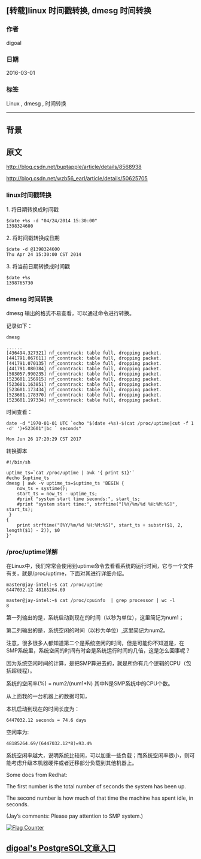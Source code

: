 ## [转载]linux 时间戳转换, dmesg 时间转换  
                        
### 作者                        
digoal                        
                        
### 日期                        
2016-03-01                       
                        
### 标签                        
Linux , dmesg , 时间转换    
                        
----                        
                        
## 背景       
## 原文  
http://blog.csdn.net/buptapple/article/details/8568938  
  
http://blog.csdn.net/wzb56_earl/article/details/50625705  
  
### linux时间戳转换  
  
1\. 将日期转换成时间戳  
  
```  
$date +%s -d "04/24/2014 15:30:00"  
1398324600  
```  
  
2\. 将时间戳转换成日期  
  
```  
$date -d @1398324600  
Thu Apr 24 15:30:00 CST 2014  
```  
  
3\. 将当前日期转换成时间戳  
  
```  
$date +%s  
1398765730  
```  
  
### dmesg 时间转换  
  
dmesg 输出的格式不易查看，可以通过命令进行转换。  
  
记录如下：  
  
```  
dmesg  
  
......  
[436494.327321] nf_conntrack: table full, dropping packet.  
[441791.067611] nf_conntrack: table full, dropping packet.  
[441791.070135] nf_conntrack: table full, dropping packet.  
[441791.080384] nf_conntrack: table full, dropping packet.  
[503057.990235] nf_conntrack: table full, dropping packet.  
[523601.156915] nf_conntrack: table full, dropping packet.  
[523601.163851] nf_conntrack: table full, dropping packet.  
[523601.173434] nf_conntrack: table full, dropping packet.  
[523601.178370] nf_conntrack: table full, dropping packet.  
[523601.197334] nf_conntrack: table full, dropping packet.  
```  
  
时间查看：  
  
```  
date -d "1970-01-01 UTC `echo "$(date +%s)-$(cat /proc/uptime|cut -f 1 -d' ')+523601"|bc ` seconds"  
  
Mon Jun 26 17:20:29 CST 2017  
```  
   
转换脚本   
  
```
#!/bin/sh

uptime_ts=`cat /proc/uptime | awk '{ print $1}'`
#echo $uptime_ts
dmesg | awk -v uptime_ts=$uptime_ts 'BEGIN {
    now_ts = systime();
    start_ts = now_ts - uptime_ts;
    #print "system start time seconds:", start_ts;
    #print "system start time:", strftime("[%Y/%m/%d %H:%M:%S]", start_ts);
 }
{
    print strftime("[%Y/%m/%d %H:%M:%S]", start_ts + substr($1, 2, length($1) - 2)), $0
}'
```
  
### /proc/uptime详解  
  
在Linux中，我们常常会使用到uptime命令去看看系统的运行时间，它与一个文件有关，就是/proc/uptime，下面对其进行详细介绍。  
  
```  
master@jay-intel:~$ cat /proc/uptime  
6447032.12 48185264.69  
  
master@jay-intel:~$ cat /proc/cpuinfo  | grep processor | wc -l  
8  
```  
  
第一列输出的是，系统启动到现在的时间（以秒为单位），这里简记为num1；  
  
第二列输出的是，系统空闲的时间（以秒为单位）,这里简记为num2。  
  
注意，很多很多人都知道第二个是系统空闲的时间，但是可能你不知道是，在SMP系统里，系统空闲的时间有时会是系统运行时间的几倍，这是怎么回事呢？  
  
因为系统空闲时间的计算，是把SMP算进去的，就是所你有几个逻辑的CPU（包括超线程）。  
  
系统的空闲率(%) = num2/(num1*N) 其中N是SMP系统中的CPU个数。  
  
从上面我的一台机器上的数据可知，  
  
本机启动到现在的时间长度为：  
  
```  
6447032.12 seconds = 74.6 days  
```  
  
空闲率为:  
  
```  
48185264.69/(6447032.12*8)=93.4%  
```  
  
系统空闲率越大，说明系统比较闲，可以加重一些负载；而系统空闲率很小，则可能考虑升级本机器硬件或者迁移部分负载到其他机器上。  
  
Some docs from Redhat:  
  
The first number is the total number of seconds the system has been up.   
  
The second number is how much of that time the machine has spent idle, in seconds.   
  
(Jay’s comments: Please pay attention to SMP system.)  
  
<a rel="nofollow" href="http://info.flagcounter.com/h9V1"  ><img src="http://s03.flagcounter.com/count/h9V1/bg_FFFFFF/txt_000000/border_CCCCCC/columns_2/maxflags_12/viewers_0/labels_0/pageviews_0/flags_0/"  alt="Flag Counter"  border="0"  ></a>  
  
  
  
  
## [digoal's PostgreSQL文章入口](https://github.com/digoal/blog/blob/master/README.md "22709685feb7cab07d30f30387f0a9ae")
  
